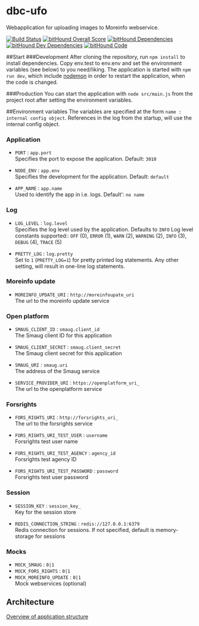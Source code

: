 # dbc-ufo

Webapplication for uploading images to Moreinfo webservice.

[![Build Status](https://travis-ci.org/DBCDK/dbc-ufo.svg?branch=master)](https://travis-ci.org/DBCDK/dbc-ufo)
[![bitHound Overall Score](https://www.bithound.io/github/DBCDK/dbc-ufo/badges/score.svg)](https://www.bithound.io/github/DBCDK/dbc-ufo)
[![bitHound Dependencies](https://www.bithound.io/github/DBCDK/dbc-ufo/badges/dependencies.svg)](https://www.bithound.io/github/DBCDK/dbc-ufo/dbc-ufo-1-mmj/dependencies/npm)
[![bitHound Dev Dependencies](https://www.bithound.io/github/DBCDK/dbc-ufo/badges/devDependencies.svg)](https://www.bithound.io/github/DBCDK/dbc-ufo/dbc-ufo-1-mmj/dependencies/npm)
[![bitHound Code](https://www.bithound.io/github/DBCDK/dbc-ufo/badges/code.svg)](https://www.bithound.io/github/DBCDK/dbc-ufo)

##Start
###Development
After cloning the repository, run `npm install` to install dependencies. Copy env.test to env.env and set the environment variables (see below) to you need/liking. The application is started with `npm run dev`, which include [nodemon](https://www.npmjs.com/package/nodemon) in order to restart the application, when the code is changed.

###Production
You can start the application with `node src/main.js` from the project root after setting the environment variables.

##Environment variables
The variables are specified at the form `name : internal config object`. References in the log from the startup, will use the internal config object.

### Application

- `PORT` : `app.port`  
  Specifies the port to expose the application. Default: `3010`

- `NODE_ENV` : `app.env`  
  Specifies the development for the application. Default: `default`

- `APP_NAME` : `app.name`  
  Used to identify the app in i.e. logs. Default': `no name`

### Log

- `LOG_LEVEL` : `log.level`  
  Specifies the log level used by the application. Defaults to `INFO`
  Log level constants supported:: `OFF` (0), `ERROR` (1), `WARN` (2), `WARNING` (2), `INFO` (3), `DEBUG` (4), `TRACE` (5)

- `PRETTY_LOG` : `log.pretty`  
  Set to `1` (`PRETTY_LOG=1`) for pretty printed log statements. Any other setting, will result in one-line log statements.

### Moreinfo update

- `MOREINFO_UPDATE_URI` : `http://moreinfoupate_uri`  
  The url to the moreinfo update service

### Open platform

- `SMAUG_CLIENT_ID` : `smaug.client_id`  
  The Smaug client ID for this application

- `SMAUG_CLIENT_SECRET` : `smaug.client_secret`  
  The Smaug client secret for this application

- `SMAUG_URI` : `smaug.uri`  
  The address of the Smaug service

- `SERVICE_PROVIDER_URI` : `https://openplatform_uri_`  
  The url to the openplatform service

### Forsrights

- `FORS_RIGHTS_URI` : `http://forsrights_uri_`  
  The url to the forsrights service

- `FORS_RIGHTS_URI_TEST_USER` : `username`  
  Forsrights test user name

- `FORS_RIGHTS_URI_TEST_AGENCY` : `agency_id`  
  Forsrights test agency ID

- `FORS_RIGHTS_URI_TEST_PASSWORD` : `password`  
  Forsrights test user password

### Session

- `SESSION_KEY` : `session_key_`  
  Key for the session store

- `REDIS_CONNECTION_STRING` : `redis://127.0.0.1:6379`  
  Redis connection for sessions. If not specified, default is memory-storage for sessions

### Mocks

- `MOCK_SMAUG` : `0|1`
- `MOCK_FORS_RIGHTS` : `0|1`
- `MOCK_MOREINFO_UPDATE` : `0|1`  
  Mock webservices (optional)

## Architecture

[Overview of application structure](/docs/architecture.pdf)
